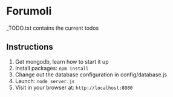 # Forumoli

_TODO.txt contains the current todos

## Instructions

1. Get mongodb, learn how to start it up
2. Install packages: `npm install`
3. Change out the database configuration in config/database.js
4. Launch: `node server.js`
5. Visit in your browser at: `http://localhost:8080`